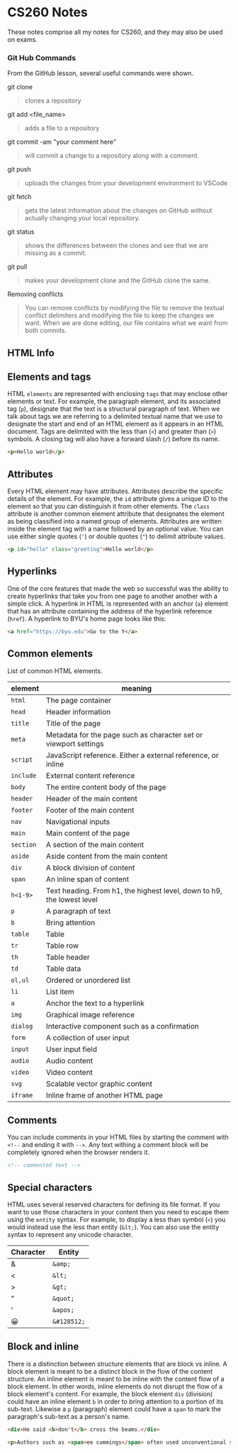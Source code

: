 # CS260 Notes
These notes comprise all my notes for CS260, and they may also be used on exams.
### Git Hub Commands
From the GitHub lesson, several useful commands were shown.

git clone
>clones a repository

git add <file_name> 
>adds a file to a repository

git commit -am "your comment here"
>will commit a change to a repository along with a comment.

git push 
>uploads the changes from your development environment to VSCode

git fetch
>gets the latest information about the changes on GitHub without actually changing your local repository.

git status
>shows the differences between the clones and see that we are missing as a commit.

git pull
>makes your development clone and the GitHub clone the same.

Removing conflicts
>You can remove conflicts by modifying the file to remove the textual conflict delimiters
and modifying the file to keep the changes we want. When we are done editing, our file contains what we want from both commits.

## HTML Info


## Elements and tags

HTML `elements` are represented with enclosing `tags` that may enclose other elements or text. For example, the paragraph element, and its associated tag (`p`), designate that the text is a structural paragraph of text. When we talk about tags we are referring to a delimited textual name that we use to designate the start and end of an HTML element as it appears in an HTML document. Tags are delimited with the less than (`<`) and greater than (`>`) symbols. A closing tag will also have a forward slash (`/`) before its name.

```html
<p>Hello world</p>
```

## Attributes

Every HTML element may have attributes. Attributes describe the specific details of the element. For example, the `id` attribute gives a unique ID to the element so that you can distinguish it from other elements. The `class` attribute is another common element attribute that designates the element as being classified into a named group of elements. Attributes are written inside the element tag with a name followed by an optional value. You can use either single quotes (`'`) or double quotes (`"`) to delimit attribute values.

```html
<p id="hello" class="greeting">Hello world</p>
```

## Hyperlinks

One of the core features that made the web so successful was the ability to create hyperlinks that take you from one page to another another with a simple click. A hyperlink in HTML is represented with an anchor (`a`) element that has an attribute containing the address of the hyperlink reference (`href`). A hyperlink to BYU's home page looks like this:

```html
<a href="https://byu.edu">Go to the Y</a>
```

## Common elements

List of common HTML elements.

| element   | meaning                                                                |
| --------- | ---------------------------------------------------------------------- |
| `html`    | The page container                                                     |
| `head`    | Header information                                                     |
| `title`   | Title of the page                                                      |
| `meta`    | Metadata for the page such as character set or viewport settings       |
| `script`  | JavaScript reference. Either a external reference, or inline           |
| `include` | External content reference                                             |
| `body`    | The entire content body of the page                                    |
| `header`  | Header of the main content                                             |
| `footer`  | Footer of the main content                                             |
| `nav`     | Navigational inputs                                                    |
| `main`    | Main content of the page                                               |
| `section` | A section of the main content                                          |
| `aside`   | Aside content from the main content                                    |
| `div`     | A block division of content                                            |
| `span`    | An inline span of content                                              |
| `h<1-9>`  | Text heading. From h1, the highest level, down to h9, the lowest level |
| `p`       | A paragraph of text                                                    |
| `b`       | Bring attention                                                        |
| `table`   | Table                                                                  |
| `tr`      | Table row                                                              |
| `th`      | Table header                                                           |
| `td`      | Table data                                                             |
| `ol,ul`   | Ordered or unordered list                                              |
| `li`      | List item                                                              |
| `a`       | Anchor the text to a hyperlink                                         |
| `img`     | Graphical image reference                                              |
| `dialog`  | Interactive component such as a confirmation                           |
| `form`    | A collection of user input                                             |
| `input`   | User input field                                                       |
| `audio`   | Audio content                                                          |
| `video`   | Video content                                                          |
| `svg`     | Scalable vector graphic content                                        |
| `iframe`  | Inline frame of another HTML page                                      |

## Comments

You can include comments in your HTML files by starting the comment with `<!--` and ending it with `-->`. Any text withing a comment block will be completely ignored when the browser renders it.

```html
<!-- commented text -->
```

## Special characters

HTML uses several reserved characters for defining its file format. If you want to use those characters in your content then you need to escape them using the `entity` syntax. For example, to display a less than symbol (`<`) you would instead use the less than entity (`&lt;`). You can also use the entity syntax to represent any unicode character.

| Character | Entity      |
| --------- | ----------- |
| &amp;     | `&amp;`     |
| <         | `&lt;`      |
| >         | `&gt;`      |
| "         | `&quot;`    |
| '         | `&apos;`    |
| &#128512; | `&#128512;` |

## Block and inline

There is a distinction between structure elements that are block vs inline. A block element is meant to be a distinct block in the flow of the content structure. An inline element is meant to be inline with the content flow of a block element. In other words, inline elements do not disrupt the flow of a block element's content. For example, the block element `div` (division) could have an inline element `b` in order to bring attention to a portion of its sub-text. Likewise a `p` (paragraph) element could have a `span` to mark the paragraph's sub-text as a person's name.

```html
<div>He said <b>don't</b> cross the beams.</div>

<p>Authors such as <span>ee cummings</span> often used unconventional structure.</p>
```

